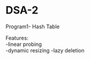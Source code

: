 # DSA-2
Program1- Hash Table
    
Features:  
-linear probing  
-dynamic resizing 
-lazy deletion  
